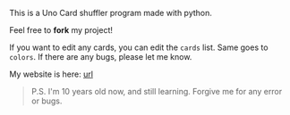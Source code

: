 This is a Uno Card shuffler program made with python.

Feel free to **fork** my project!

If you want to edit any cards, you can edit the `cards` list. Same goes to `colors`. If there are any bugs, please let me know.

My website is here: [url](https://www.larryme.vercel.app)

> P.S. I'm 10 years old now, and still learning. Forgive me for any error or bugs.